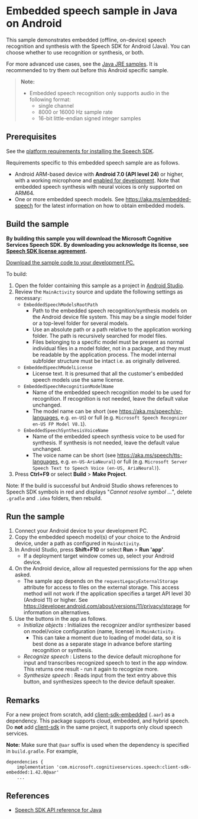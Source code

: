 # Embedded speech sample in Java on Android

This sample demonstrates embedded (offline, on-device) speech recognition and synthesis with the Speech SDK for Android (Java).
You can choose whether to use recognition or synthesis, or both.

For more advanced use cases, see the [Java JRE samples](../../jre/embedded-speech).
It is recommended to try them out before this Android specific sample.

> **Note:**
> * Embedded speech recognition only supports audio in the following format:
>   * single channel
>   * 8000 or 16000 Hz sample rate
>   * 16-bit little-endian signed integer samples

## Prerequisites

See the [platform requirements for installing the Speech SDK](https://learn.microsoft.com/azure/cognitive-services/speech-service/quickstarts/setup-platform?pivots=programming-language-java).

Requirements specific to this embedded speech sample are as follows.
* Android ARM-based device with **Android 7.0 (API level 24)** or higher, with a working microphone and [enabled for development](https://developer.android.com/studio/debug/dev-options).
  Note that embedded speech synthesis with neural voices is only supported on ARM64.
* One or more embedded speech models. See https://aka.ms/embedded-speech for the latest information on how to obtain embedded models.

## Build the sample

**By building this sample you will download the Microsoft Cognitive Services Speech SDK. By downloading you acknowledge its license, see [Speech SDK license agreement](https://aka.ms/csspeech/license).**

[Download the sample code to your development PC.](/README.md#get-the-samples)

To build:
1. Open the folder containing this sample as a project in [Android Studio](https://developer.android.com/studio/).
1. Review the `MainActivity` source and update the following settings as necessary:
   * `EmbeddedSpeechModelsRootPath`
     * Path to the embedded speech recognition/synthesis models on the Android device file system.
       This may be a single model folder or a top-level folder for several models.
     * Use an absolute path or a path relative to the application working folder.
       The path is recursively searched for model files.
     * Files belonging to a specific model must be present as normal individual files in a model folder,
       not in a package, and they must be readable by the application process.
       The model internal subfolder structure must be intact i.e. as originally delivered.
   * `EmbeddedSpeechModelLicense`
     * License text. It is presumed that all the customer's embedded speech models use the same license.
   * `EmbeddedSpeechRecognitionModelName`
     * Name of the embedded speech recognition model to be used for recognition.
       If recognition is not needed, leave the default value unchanged.
     * The model name can be short (see https://aka.ms/speech/sr-languages, e.g. `en-US`) or full (e.g. `Microsoft Speech Recognizer en-US FP Model V8.1`).
   * `EmbeddedSpeechSynthesisVoiceName`
     * Name of the embedded speech synthesis voice to be used for synthesis.
       If synthesis is not needed, leave the default value unchanged.
     * The voice name can be short (see https://aka.ms/speech/tts-languages, e.g. `en-US-AriaNeural`) or full (e.g. `Microsoft Server Speech Text to Speech Voice (en-US, AriaNeural)`).
1. Press **Ctrl+F9** or select **Build** \> **Make Project**.

Note: If the build is successful but Android Studio shows references to Speech SDK symbols in red and displays "*Cannot resolve symbol ...*", delete `.gradle` and `.idea` folders, then rebuild.

## Run the sample

1. Connect your Android device to your development PC.
1. Copy the embedded speech model(s) of your choice to the Android device, under a path as configured in `MainActivity`.
1. In Android Studio, press **Shift+F10** or select **Run** \> **Run 'app'**.
   * If a deployment target window comes up, select your Android device.
1. On the Android device, allow all requested permissions for the app when asked.
   * The sample app depends on the `requestLegacyExternalStorage` attribute for access to files on the external storage.
     This access method will not work if the application specifies a target API level 30 (Android 11) or higher.
     See https://developer.android.com/about/versions/11/privacy/storage for information on alternatives.
1. Use the buttons in the app as follows.
   * *Initialize objects* : Initializes the recognizer and/or synthesizer based on model/voice configuration (name, license) in `MainActivity`.
     * This can take a moment due to loading of model data, so it is best done as a separate stage in advance before starting recognition or synthesis.
   * *Recognize speech* : Listens to the device default microphone for input and transcribes recognized speech to text in the app window. This returns one result - run it again to recognize more.
   * *Synthesize speech* : Reads input from the text entry above this button, and synthesizes speech to the device default speaker.

## Remarks

For a new project from scratch, add [client-sdk-embedded](https://mvnrepository.com/artifact/com.microsoft.cognitiveservices.speech/client-sdk-embedded) (`.aar`) as a dependency.
This package supports cloud, embedded, and hybrid speech.
Do **not** add [client-sdk](https://mvnrepository.com/artifact/com.microsoft.cognitiveservices.speech/client-sdk) in the same project, it supports only cloud speech services.

**Note:** Make sure that `@aar` suffix is used when the dependency is specified in `build.gradle`. For example,
```
dependencies {
    implementation 'com.microsoft.cognitiveservices.speech:client-sdk-embedded:1.42.0@aar'
    ...
```

## References

* [Speech SDK API reference for Java](https://aka.ms/csspeech/javaref)
